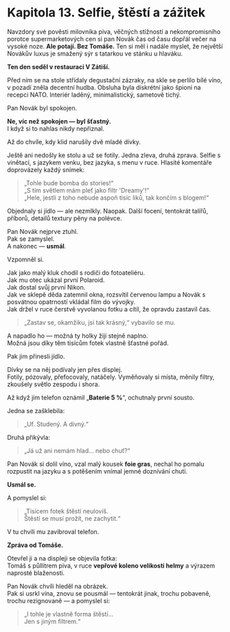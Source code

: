 # Kapitola 13. Selfie, štěstí a zážitek

Navzdory své pověsti milovníka piva, věčných stížností a nekompromisního porotce supermarketových cen si pan Novák čas od času dopřál večer na vysoké noze. **Ale potají. Bez Tomáše.** Ten si měl i nadále myslet, že největší Novákův luxus je smažený sýr s tatarkou ve stánku u hlaváku.

**Ten den seděl v restauraci V Zátiší.**

Před ním se na stole střídaly degustační zázraky, na skle se perlilo bílé víno, v pozadí zněla decentní hudba. Obsluha byla diskrétní jako špioni na recepci NATO. Interiér laděný, minimalistický, sametově tichý.

Pan Novák byl spokojen.

**Ne, víc než spokojen — byl šťastný.**  
I když si to nahlas nikdy nepřiznal.

Až do chvíle, kdy klid narušily dvě mladé dívky.

Ještě ani nedošly ke stolu a už se fotily. Jedna zleva, druhá zprava. Selfie s vinětací, s jazykem venku, bez jazyka, s menu v ruce. Hlasité komentáře doprovázely každý snímek:

> „Tohle bude bomba do stories!“  
> „S tím světlem mám pleť jako filtr 'Dreamy'!“  
> „Hele, jestli z toho nebude aspoň tisíc liků, tak končím s blogem!“

Objednaly si jídlo — ale nezmlkly. Naopak. Další focení, tentokrát talířů, příborů, detailů textury pěny na polévce.

Pan Novák nejprve ztuhl.  
Pak se zamyslel.  
A nakonec — **usmál**.

Vzpomněl si.

Jak jako malý kluk chodil s rodiči do fotoateliéru.  
Jak mu otec ukázal první Polaroid.  
Jak dostal svůj první Nikon.  
Jak ve sklepě děda zatemnil okna, rozsvítil červenou lampu a Novák s posvátnou opatrností vkládal film do vývojky.  
Jak držel v ruce čerstvě vyvolanou fotku a cítil, že opravdu zastavil čas.

> „Zastav se, okamžiku, jsi tak krásný,“ vybavilo se mu.

A napadlo ho — možná ty holky žijí stejně naplno.  
Možná jsou díky těm tisícům fotek vlastně šťastné pořád.

Pak jim přinesli jídlo.

Dívky se na něj podívaly jen přes displej.  
Fotily, pózovaly, přefocovaly, natáčely. Vyměňovaly si místa, měnily filtry, zkoušely světlo zespodu i shora.

Až když jim telefon oznámil „**Baterie 5 %**“, ochutnaly první sousto.

Jedna se zašklebila:

> „Uf. Studený. A divný.“

Druhá přikývla:

> „Já už ani nemám hlad… nebo chuť?“

Pan Novák si dolil víno, vzal malý kousek **foie gras**, nechal ho pomalu rozpustit na jazyku a s potěšením vnímal jemné doznívání chuti.

**Usmál se.**

A pomyslel si:

> „Tisícem fotek štěstí neulovíš.  
> Štěstí se musí prožít, ne zachytit.“

V tu chvíli mu zavibroval telefon.

**Zpráva od Tomáše.**

Otevřel ji a na displeji se objevila fotka:  
Tomáš s půllitrem piva, v ruce **vepřové koleno velikosti helmy** a výrazem naprosté blaženosti.

Pan Novák chvíli hleděl na obrázek.  
Pak si usrkl vína, znovu se pousmál — tentokrát jinak, trochu pobaveně, trochu rezignovaně — a pomyslel si:

> „I tohle je vlastně forma štěstí…  
> Jen s jiným filtrem.“